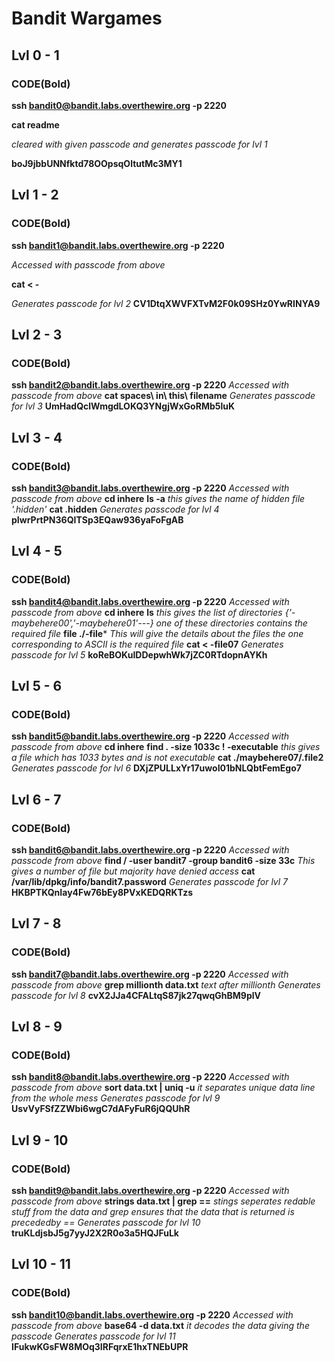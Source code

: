 # Bandit Wargames
## Lvl 0 - 1
### CODE(Bold)
**ssh bandit0@bandit.labs.overthewire.org -p 2220**

**cat readme**

*cleared with given passcode and generates passcode for lvl 1* 
 
**boJ9jbbUNNfktd78OOpsqOltutMc3MY1**

## Lvl 1 - 2
### CODE(Bold)
**ssh bandit1@bandit.labs.overthewire.org -p 2220**

*Accessed with passcode from above*

**cat < -**

*Generates passcode for lvl 2* **CV1DtqXWVFXTvM2F0k09SHz0YwRINYA9**

## Lvl 2 - 3
### CODE(Bold)
**ssh bandit2@bandit.labs.overthewire.org -p 2220**
*Accessed with passcode from above*
**cat  spaces\ in\ this\ filename**
*Generates passcode for lvl 3* **UmHadQclWmgdLOKQ3YNgjWxGoRMb5luK**

## Lvl 3 - 4
### CODE(Bold)
**ssh bandit3@bandit.labs.overthewire.org -p 2220**
*Accessed with passcode from above*
**cd inhere**
**ls -a** *this gives the name of hidden file '.hidden'*
**cat .hidden**
*Generates passcode for lvl 4* **pIwrPrtPN36QITSp3EQaw936yaFoFgAB**

## Lvl 4 - 5
### CODE(Bold)
**ssh bandit4@bandit.labs.overthewire.org -p 2220**
*Accessed with passcode from above*
**cd inhere**
**ls** *this gives the list of directories {'-maybehere00','-maybehere01'---} one of these directories contains the required file*
**file ./-file*** *This will give the details about the files the one corresponding to ASCII is the required file*
**cat < -file07**
*Generates passcode for lvl 5* **koReBOKuIDDepwhWk7jZC0RTdopnAYKh**

## Lvl 5 - 6
### CODE(Bold)
**ssh bandit5@bandit.labs.overthewire.org -p 2220**
*Accessed with passcode from above*
**cd inhere**
**find . -size 1033c \! -executable** *this gives a file which has 1033 bytes and is not executable*
**cat ./maybehere07/.file2**
*Generates passcode for lvl 6* **DXjZPULLxYr17uwoI01bNLQbtFemEgo7**

## Lvl 6 - 7
### CODE(Bold)
**ssh bandit6@bandit.labs.overthewire.org -p 2220**
*Accessed with passcode from above*
**find / -user bandit7 -group bandit6 -size 33c** *This gives a number of file but majority have denied access*
**cat /var/lib/dpkg/info/bandit7.password**
*Generates passcode for lvl 7* **HKBPTKQnIay4Fw76bEy8PVxKEDQRKTzs**

## Lvl 7 - 8
### CODE(Bold)
**ssh bandit7@bandit.labs.overthewire.org -p 2220**
*Accessed with passcode from above*
**grep millionth data.txt** *text after millionth*
*Generates passcode for lvl 8* **cvX2JJa4CFALtqS87jk27qwqGhBM9plV**

## Lvl 8 - 9
### CODE(Bold)
**ssh bandit8@bandit.labs.overthewire.org -p 2220**
*Accessed with passcode from above*
**sort data.txt | uniq -u** *it separates unique data line from the whole mess*
*Generates passcode for lvl 9* **UsvVyFSfZZWbi6wgC7dAFyFuR6jQQUhR**

## Lvl 9 - 10
### CODE(Bold)
**ssh bandit9@bandit.labs.overthewire.org -p 2220**
*Accessed with passcode from above*
**strings data.txt | grep ==** *stings seperates redable stuff from the data and grep ensures that the data that is returned is precededby ==*
*Generates passcode for lvl 10* **truKLdjsbJ5g7yyJ2X2R0o3a5HQJFuLk**

## Lvl 10 - 11
### CODE(Bold)
**ssh bandit10@bandit.labs.overthewire.org -p 2220**
*Accessed with passcode from above*
**base64 -d data.txt** *it decodes the data giving the passcode*
*Generates passcode for lvl 11* **IFukwKGsFW8MOq3IRFqrxE1hxTNEbUPR**









